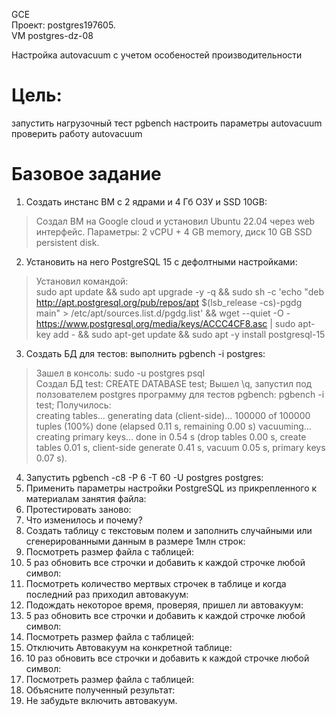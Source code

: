 GCE   
Проект: postgres197605.  
VM postgres-dz-08

Настройка autovacuum с учетом особеностей производительности

# Цель:
запустить нагрузочный тест pgbench
настроить параметры autovacuum
проверить работу autovacuum  

# Базовое задание 

1. Создать инстанс ВМ с 2 ядрами и 4 Гб ОЗУ и SSD 10GB:    
> Создал ВМ на Google cloud и установил Ubuntu 22.04 через web интерфейс. Параметры: 2 vCPU + 4 GB memory, диск 10 GB SSD persistent disk.    

2. Установить на него PostgreSQL 15 с дефолтными настройками:
> Установил командой:    
> sudo apt update && sudo apt upgrade -y -q && sudo sh -c 'echo "deb http://apt.postgresql.org/pub/repos/apt $(lsb_release -cs)-pgdg main" > /etc/apt/sources.list.d/pgdg.list' && wget --quiet -O - https://www.postgresql.org/media/keys/ACCC4CF8.asc | sudo apt-key add - && sudo apt-get update && sudo apt -y install postgresql-15    

3. Создать БД для тестов: выполнить pgbench -i postgres:
> Зашел в консоль: sudo -u postgres psql    
> Создал БД test: CREATE DATABASE test; 
> Вышел \q, запустил под ползователем postgres  программу для тестов pgbench: pgbench -i test;
> Получилось:     
creating tables...
generating data (client-side)...
100000 of 100000 tuples (100%) done (elapsed 0.11 s, remaining 0.00 s)
vacuuming...
creating primary keys...
done in 0.54 s (drop tables 0.00 s, create tables 0.01 s, client-side generate 0.41 s, vacuum 0.05 s, primary keys 0.07 s).

4. Запустить pgbench -c8 -P 6 -T 60 -U postgres postgres:
5. Применить параметры настройки PostgreSQL из прикрепленного к материалам занятия файла:
6. Протестировать заново:
7. Что изменилось и почему?
8. Создать таблицу с текстовым полем и заполнить случайными или сгенерированными данным в размере 1млн строк:
9. Посмотреть размер файла с таблицей:
10. 5 раз обновить все строчки и добавить к каждой строчке любой символ:
11. Посмотреть количество мертвых строчек в таблице и когда последний раз приходил автовакуум:
12. Подождать некоторое время, проверяя, пришел ли автовакуум:
13. 5 раз обновить все строчки и добавить к каждой строчке любой символ:
14. Посмотреть размер файла с таблицей:
15. Отключить Автовакуум на конкретной таблице:
16. 10 раз обновить все строчки и добавить к каждой строчке любой символ:
17. Посмотреть размер файла с таблицей:
18. Объясните полученный результат:
19. Не забудьте включить автовакуум.

